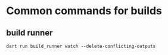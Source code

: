 # Common commands for builds

## build runner

```
dart run build_runner watch --delete-conflicting-outputs
```